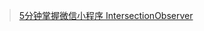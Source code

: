 



> [5分钟掌握微信小程序 IntersectionObserver](https://blog.csdn.net/weixin_45495667/article/details/114488218)
>
> 